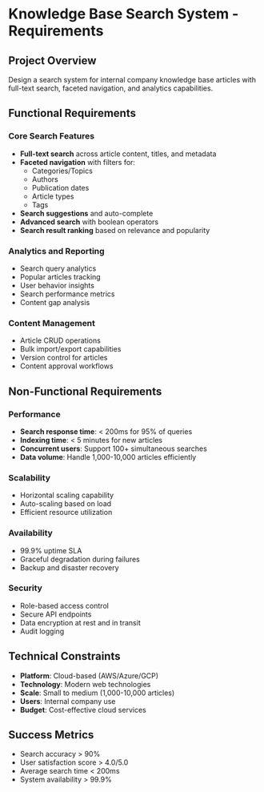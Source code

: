 # Knowledge Base Search System - Requirements

## Project Overview
Design a search system for internal company knowledge base articles with full-text search, faceted navigation, and analytics capabilities.

## Functional Requirements

### Core Search Features
- **Full-text search** across article content, titles, and metadata
- **Faceted navigation** with filters for:
  - Categories/Topics
  - Authors
  - Publication dates
  - Article types
  - Tags
- **Search suggestions** and auto-complete
- **Advanced search** with boolean operators
- **Search result ranking** based on relevance and popularity

### Analytics and Reporting
- Search query analytics
- Popular articles tracking
- User behavior insights
- Search performance metrics
- Content gap analysis

### Content Management
- Article CRUD operations
- Bulk import/export capabilities
- Version control for articles
- Content approval workflows

## Non-Functional Requirements

### Performance
- **Search response time**: < 200ms for 95% of queries
- **Indexing time**: < 5 minutes for new articles
- **Concurrent users**: Support 100+ simultaneous searches
- **Data volume**: Handle 1,000-10,000 articles efficiently

### Scalability
- Horizontal scaling capability
- Auto-scaling based on load
- Efficient resource utilization

### Availability
- 99.9% uptime SLA
- Graceful degradation during failures
- Backup and disaster recovery

### Security
- Role-based access control
- Secure API endpoints
- Data encryption at rest and in transit
- Audit logging

## Technical Constraints
- **Platform**: Cloud-based (AWS/Azure/GCP)
- **Technology**: Modern web technologies
- **Scale**: Small to medium (1,000-10,000 articles)
- **Users**: Internal company use
- **Budget**: Cost-effective cloud services

## Success Metrics
- Search accuracy > 90%
- User satisfaction score > 4.0/5.0
- Average search time < 200ms
- System availability > 99.9%